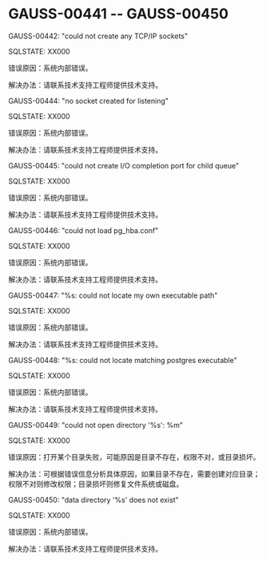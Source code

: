 # GAUSS-00441 -- GAUSS-00450

GAUSS-00442: "could not create any TCP/IP sockets"

SQLSTATE: XX000

错误原因：系统内部错误。

解决办法：请联系技术支持工程师提供技术支持。

GAUSS-00444: "no socket created for listening"

SQLSTATE: XX000

错误原因：系统内部错误。

解决办法：请联系技术支持工程师提供技术支持。

GAUSS-00445: "could not create I/O completion port for child queue"

SQLSTATE: XX000

错误原因：系统内部错误。

解决办法：请联系技术支持工程师提供技术支持。

GAUSS-00446: "could not load pg\_hba.conf"

SQLSTATE: XX000

错误原因：系统内部错误。

解决办法：请联系技术支持工程师提供技术支持。

GAUSS-00447: "%s: could not locate my own executable path"

SQLSTATE: XX000

错误原因：系统内部错误。

解决办法：请联系技术支持工程师提供技术支持。

GAUSS-00448: "%s: could not locate matching postgres executable"

SQLSTATE: XX000

错误原因：系统内部错误。

解决办法：请联系技术支持工程师提供技术支持。

GAUSS-00449: "could not open directory '%s': %m"

SQLSTATE: XX000

错误原因：打开某个目录失败，可能原因是目录不存在，权限不对，或目录损坏。

解决办法：可根据错误信息分析具体原因，如果目录不存在，需要创建对应目录；权限不对则修改权限；目录损坏则修复文件系统或磁盘。

GAUSS-00450: "data directory '%s' does not exist"

SQLSTATE: XX000

错误原因：系统内部错误。

解决办法：请联系技术支持工程师提供技术支持。

